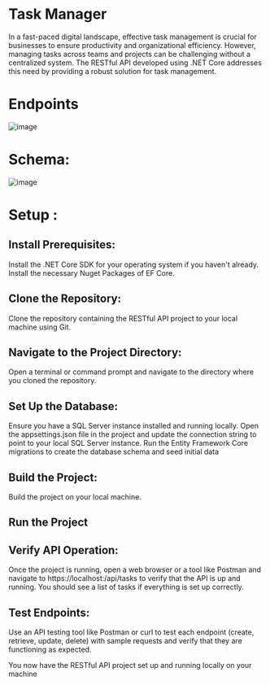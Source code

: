 # Task Manager
In a fast-paced digital landscape, effective task management is crucial for businesses to ensure productivity and organizational efficiency.
However, managing tasks across teams and projects can be challenging without a centralized system. 
The RESTful API developed using .NET Core addresses this need by providing a robust solution for task management.

# Endpoints 
![image](https://github.com/Eshmeeta/Assignment-Task-Manager/assets/169447614/55a74c3e-9f07-4268-8e05-b2871bf44eef)

# Schema:
![image](https://github.com/Eshmeeta/Assignment-Task-Manager/assets/169447614/d3bdcca9-9d1b-427f-b529-af42a7f6f9b3)



# Setup :
## Install Prerequisites:

Install the .NET Core SDK for your operating system if you haven't already. Install the necessary Nuget Packages of EF Core.

## Clone the Repository:
Clone the repository containing the RESTful API project to your local machine using Git.

## Navigate to the Project Directory:
Open a terminal or command prompt and navigate to the directory where you cloned the repository.

## Set Up the Database:
Ensure you have a SQL Server instance installed and running locally.
Open the appsettings.json file in the project and update the connection string to point to your local SQL Server instance.
Run the Entity Framework Core migrations to create the database schema and seed initial data 

## Build the Project:
Build the project on your local machine.

## Run the Project

## Verify API Operation:
Once the project is running, open a web browser or a tool like Postman and navigate to https://localhost:<port>/api/tasks to verify that the API is up and running. You should see a list of tasks if everything is set up correctly.

## Test Endpoints:
Use an API testing tool like Postman or curl to test each endpoint (create, retrieve, update, delete) with sample requests and verify that they are functioning as expected.

You now have the RESTful API project set up and running locally on your machine
